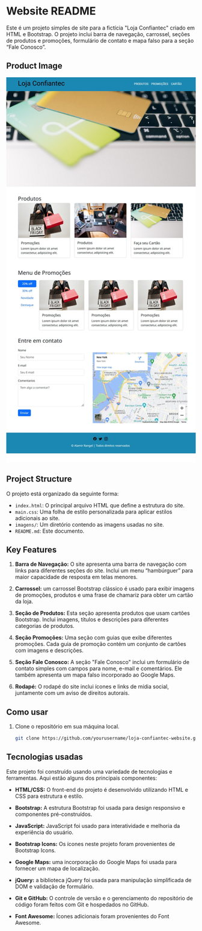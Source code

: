 # Website README

Este é um projeto simples de site para a fictícia "Loja Confiantec" criado em HTML e Bootstrap. O projeto inclui barra de navegação, carrossel, seções de produtos e promoções, formulário de contato e mapa falso para a seção “Fale Conosco”.

## Product Image
![Imagem da pagina](https://raw.githubusercontent.com/onlybruno/ala-website/docs/docs/main_page.jpg)

## Project Structure

O projeto está organizado da seguinte forma:

- `index.html`: O principal arquivo HTML que define a estrutura do site.
- `main.css`: Uma folha de estilo personalizada para aplicar estilos adicionais ao site.
- `imagens/`: Um diretório contendo as imagens usadas no site.
- `README.md`: Este documento.

## Key Features

1. **Barra de Navegação:** O site apresenta uma barra de navegação com links para diferentes seções do site. Inclui um menu “hambúrguer” para maior capacidade de resposta em telas menores.

2. **Carrossel:** um carrossel Bootstrap clássico é usado para exibir imagens de promoções, produtos e uma frase de chamariz para obter um cartão da loja.

3. **Seção de Produtos:** Esta seção apresenta produtos que usam cartões Bootstrap. Inclui imagens, títulos e descrições para diferentes categorias de produtos.

4. **Seção Promoções:** Uma seção com guias que exibe diferentes promoções. Cada guia de promoção contém um conjunto de cartões com imagens e descrições.

5. **Seção Fale Conosco:** A seção "Fale Conosco" inclui um formulário de contato simples com campos para nome, e-mail e comentários. Ele também apresenta um mapa falso incorporado ao Google Maps.

6. **Rodapé:** O rodapé do site inclui ícones e links de mídia social, juntamente com um aviso de direitos autorais.

## Como usar

1. Clone o repositório em sua máquina local.

   ```bash
   git clone https://github.com/yourusername/loja-confiantec-website.git


## Tecnologias usadas

Este projeto foi construído usando uma variedade de tecnologias e ferramentas. Aqui estão alguns dos principais componentes:

- **HTML/CSS:** O front-end do projeto é desenvolvido utilizando HTML e CSS para estrutura e estilo.

- **Bootstrap:** A estrutura Bootstrap foi usada para design responsivo e componentes pré-construídos.

- **JavaScript:** JavaScript foi usado para interatividade e melhoria da experiência do usuário.

- **Bootstrap Icons:** Os ícones neste projeto foram provenientes de Bootstrap Icons.

- **Google Maps:** uma incorporação do Google Maps foi usada para fornecer um mapa de localização.

- **jQuery:** a biblioteca jQuery foi usada para manipulação simplificada de DOM e validação de formulário.

- **Git e GitHub:** O controle de versão e o gerenciamento do repositório de código foram feitos com Git e hospedados no GitHub.

- **Font Awesome:** Ícones adicionais foram provenientes do Font Awesome.